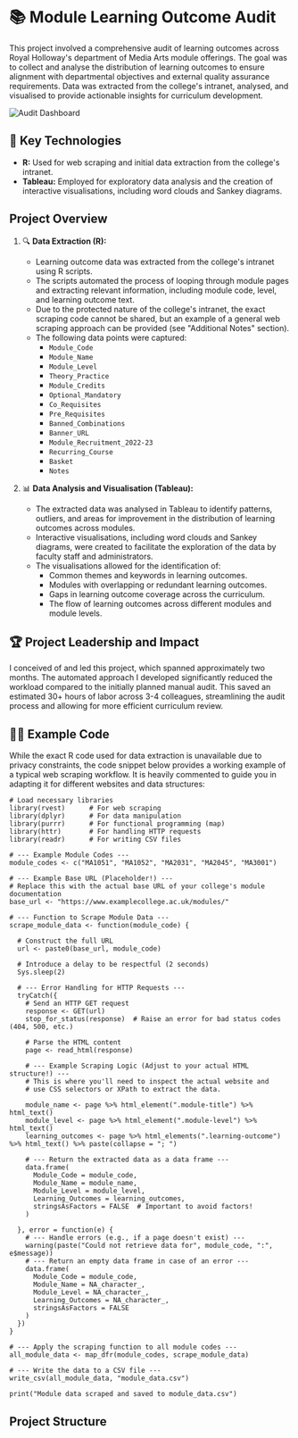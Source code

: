 # 📚 Module Learning Outcome Audit

This project involved a comprehensive audit of learning outcomes across Royal Holloway's department of Media Arts module offerings. The goal was to collect and analyse the distribution of learning outcomes to ensure alignment with departmental objectives and external quality assurance requirements. Data was extracted from the college's intranet, analysed, and visualised to provide actionable insights for curriculum development.

![Audit Dashboard](https://github.com/user-attachments/assets/6ff1c0bf-48b0-4b22-bbf7-f240c71ac57a)



## 🔧 Key Technologies

* **R:** Used for web scraping and initial data extraction from the college's intranet.
* **Tableau:** Employed for exploratory data analysis and the creation of interactive visualisations, including word clouds and Sankey diagrams.

## Project Overview

1.  🔍 **Data Extraction (R):**
    * Learning outcome data was extracted from the college's intranet using R scripts.
    * The scripts automated the process of looping through module pages and extracting relevant information, including module code, level, and learning outcome text.
    * Due to the protected nature of the college's intranet, the exact scraping code cannot be shared, but an example of a general web scraping approach can be provided (see "Additional Notes" section).
    * The following data points were captured:
        * `Module_Code`
        * `Module_Name`
        * `Module_Level`
        * `Theory_Practice`
        * `Module_Credits`
        * `Optional_Mandatory`
        * `Co_Requisites`
        * `Pre_Requisites`
        * `Banned_Combinations`
        * `Banner_URL`
        * `Module_Recruitment_2022-23`
        * `Recurring_Course`
        * `Basket`
        * `Notes`

2. 📊 **Data Analysis and Visualisation (Tableau):**
    * The extracted data was analysed in Tableau to identify patterns, outliers, and areas for improvement in the distribution of learning outcomes across modules.
    * Interactive visualisations, including word clouds and Sankey diagrams, were created to facilitate the exploration of the data by faculty staff and administrators.
    * The visualisations allowed for the identification of:
        * Common themes and keywords in learning outcomes.
        * Modules with overlapping or redundant learning outcomes.
        * Gaps in learning outcome coverage across the curriculum.
        * The flow of learning outcomes across different modules and module levels.

## 🏆 Project Leadership and Impact

I conceived of and led this project, which spanned approximately two months. The automated approach I developed significantly reduced the workload compared to the initially planned manual audit. This saved an estimated 30+ hours of labor across 3-4 colleagues, streamlining the audit process and allowing for more efficient curriculum review.

## 👨‍💻 Example Code

While the exact R code used for data extraction is unavailable due to privacy constraints, the code snippet below provides a working example of a typical web scraping workflow. It is heavily commented to guide you in adapting it for different websites and data structures:

```
# Load necessary libraries
library(rvest)      # For web scraping
library(dplyr)      # For data manipulation
library(purrr)      # For functional programming (map)
library(httr)       # For handling HTTP requests
library(readr)      # For writing CSV files

# --- Example Module Codes ---
module_codes <- c("MA1051", "MA1052", "MA2031", "MA2045", "MA3001")

# --- Example Base URL (Placeholder!) ---
# Replace this with the actual base URL of your college's module documentation
base_url <- "https://www.examplecollege.ac.uk/modules/"

# --- Function to Scrape Module Data ---
scrape_module_data <- function(module_code) {
  
  # Construct the full URL
  url <- paste0(base_url, module_code)
  
  # Introduce a delay to be respectful (2 seconds)
  Sys.sleep(2)
  
  # --- Error Handling for HTTP Requests ---
  tryCatch({
    # Send an HTTP GET request
    response <- GET(url)
    stop_for_status(response)  # Raise an error for bad status codes (404, 500, etc.)
    
    # Parse the HTML content
    page <- read_html(response)
    
    # --- Example Scraping Logic (Adjust to your actual HTML structure!) ---
    # This is where you'll need to inspect the actual website and
    # use CSS selectors or XPath to extract the data.
    
    module_name <- page %>% html_element(".module-title") %>% html_text()
    module_level <- page %>% html_element(".module-level") %>% html_text()
    learning_outcomes <- page %>% html_elements(".learning-outcome") %>% html_text() %>% paste(collapse = "; ")
    
    # --- Return the extracted data as a data frame ---
    data.frame(
      Module_Code = module_code,
      Module_Name = module_name,
      Module_Level = module_level,
      Learning_Outcomes = learning_outcomes,
      stringsAsFactors = FALSE  # Important to avoid factors!
    )
    
  }, error = function(e) {
    # --- Handle errors (e.g., if a page doesn't exist) ---
    warning(paste("Could not retrieve data for", module_code, ":", e$message))
    # --- Return an empty data frame in case of an error ---
    data.frame(
      Module_Code = module_code,
      Module_Name = NA_character_,
      Module_Level = NA_character_,
      Learning_Outcomes = NA_character_,
      stringsAsFactors = FALSE
    )
  })
}

# --- Apply the scraping function to all module codes ---
all_module_data <- map_dfr(module_codes, scrape_module_data)

# --- Write the data to a CSV file ---
write_csv(all_module_data, "module_data.csv")

print("Module data scraped and saved to module_data.csv")
```
## Project Structure
